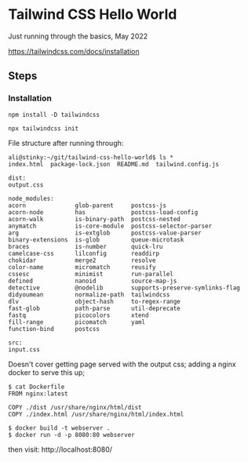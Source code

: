 # Tailwind CSS Hello World

Just running through the basics, May 2022

https://tailwindcss.com/docs/installation

## Steps

### Installation

```
npm install -D tailwindcss

npx tailwindcss init
```

File structure after running through:

```
ali@stinky:~/git/tailwind-css-hello-world$ ls *
index.html  package-lock.json  README.md  tailwind.config.js

dist:
output.css

node_modules:
acorn              glob-parent     postcss-js
acorn-node         has             postcss-load-config
acorn-walk         is-binary-path  postcss-nested
anymatch           is-core-module  postcss-selector-parser
arg                is-extglob      postcss-value-parser
binary-extensions  is-glob         queue-microtask
braces             is-number       quick-lru
camelcase-css      lilconfig       readdirp
chokidar           merge2          resolve
color-name         micromatch      reusify
cssesc             minimist        run-parallel
defined            nanoid          source-map-js
detective          @nodelib        supports-preserve-symlinks-flag
didyoumean         normalize-path  tailwindcss
dlv                object-hash     to-regex-range
fast-glob          path-parse      util-deprecate
fastq              picocolors      xtend
fill-range         picomatch       yaml
function-bind      postcss

src:
input.css
```

Doesn't cover getting page served with the output css; adding a nginx docker to serve this up;

```
$ cat Dockerfile
FROM nginx:latest

COPY ./dist /usr/share/nginx/html/dist
COPY ./index.html /usr/share/nginx/html/index.html

$ docker build -t webserver .
$ docker run -d -p 8080:80 webserver
```

then visit: http://localhost:8080/
